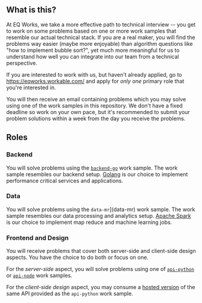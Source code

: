 ## What is this?

At EQ Works, we take a more effective path to technical interview -- you get to work on some problems based on one or more work samples that resemble our actual technical stack. If you are a real maker, you will find the problems way easier (maybe more enjoyable) than algorithm questions like "how to implement bubble sort?", yet much more meaningful for us to understand how well you can integrate into our team from a technical perspective.

If you are interested to work with us, but haven't already applied, go to https://eqworks.workable.com/ and apply for *only one* primary role that you're interested in.

You will then receive an email containing problems which you may solve using one of the work samples in this repository. We don't have a fixed deadline so work on your own pace, but it's recommended to submit your problem solutions within a week from the day you receive the problems.

## Roles

### Backend

You will solve problems using the [`backend-go`](backend-go/src/counter) work sample. The work sample resembles our backend setup. [Golang](https://golang.org/) is our choice to implement performance critical services and applications.

### Data

You will solve problems using the `data-mr`](data-mr) work sample. The work sample resembles our data processing and analytics setup. [Apache Spark](http://spark.apache.org/) is our choice to implement map reduce and machine learning jobs.

### Frontend and Design

You will receive problems that cover both server-side and client-side design aspects. You have the choice to do both or focus on one.

For the *server-side* aspect, you will solve problems using one of [`api-python`](api-python) or [`api-node`](api-node) work samples.

For the *client-side design* aspect, you may consume a [hosted version](https://eq-work-samples-api.herokuapp.com) of the same API provided as the `api-python` work sample.
